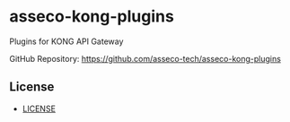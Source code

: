 # asseco-kong-plugins

Plugins for KONG API Gateway

GitHub Repository: https://github.com/asseco-tech/asseco-kong-plugins

## License
 - [LICENSE](LICENSE)
